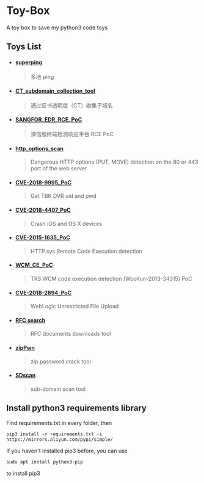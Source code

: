 # Toy-Box

A toy box to save my python3 code toys

## Toys List

- #### [superping](https://github.com/Aquilao/Toy-Box/tree/master/superping)

	> 多地 ping

- #### [CT_subdomain_collection_tool](https://github.com/Aquilao/Toy-Box/tree/master/CT_subdomain_collection_tool)

	> 通过证书透明度（CT）收集子域名

- #### [SANGFOR_EDR_RCE_PoC](https://github.com/Aquilao/Toy-Box/tree/master/SANGFOR_EDR_RCE_PoC)

	> 深信服终端检测响应平台 RCE PoC

- #### [http_options_scan](https://github.com/Aquilao/Toy-Box/tree/master/http_options_scan)  

	> Dangerous HTTP options (PUT, MOVE) detection on the 80 or 443 port of the web server

- #### [CVE-2018-9995_PoC](https://github.com/Aquilao/Toy-Box/tree/master/CVE-2018-9995_PoC)  

	> Get TBK DVR uid and pwd

- #### [CVE-2018-4407_PoC](https://github.com/Aquilao/Toy-Box/tree/master/CVE-2018-4407_PoC)  

	> Crash iOS and OS X devices

- #### [CVE-2015-1635_PoC](https://github.com/Aquilao/Toy-Box/tree/master/CVE-2015-1635_PoC)

	> HTTP.sys Remote Code Execution detection

- #### [WCM_CE_PoC](https://github.com/Aquilao/Toy-Box/blob/master/WCM_CE_PoC/WCM_CE_PoC.py)

	> TRS WCM code execution detection (WooYun-2013-34315) PoC

- #### [CVE-2018-2894_PoC](https://github.com/Aquilao/Toy-Box/tree/master/CVE-2018-2894_PoC)

	> WebLogic Unrestricted File Upload

- #### [RFC search](https://github.com/Aquilao/Toy-Box/tree/master/RFCsearch)  

	> RFC documents downloads tool

- #### [zipPwn](https://github.com/Aquilao/Toy-Box/tree/master/zipPwn)

	> zip password crack tool


- #### [SDscan](https://github.com/Aquilao/Toy-Box/tree/master/SDscan)  

	> sub-domain scan tool



## Install python3 requirements library

Find requirements.txt in every folder, then

	pip3 install -r requirements.txt -i https://mirrors.aliyun.com/pypi/simple/

If you haven't installed pip3 before, you can use

	sudo apt install python3-pip

to install pip3
